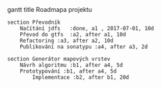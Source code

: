<div class = "mermaid">
gantt
    title Roadmapa projektu

    section Převodník
	    Načítání jdfs   :done, a1 , 2017-07-01, 10d
	    Převod do gtfs  :a2, after a1, 10d
	    Refactoring :a3, after a2, 10d
	    Publikování na sonatypu :a4, after a3, 2d

    section Generátor mapových vrstev 
	    Návrh algoritmu :b1, after a4, 5d
	    Prototypování :b1, after a4, 5d
            Implementace :b2, after b1, 20d
</div>
